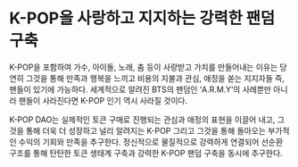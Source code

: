 # K-POP을 사랑하고 지지하는 강력한 팬덤 구축

K-POP을 포함하여 가수, 아이돌, 노래, 춤 등이 사랑받고 가치를 만들어내는 이유는 당연히 그것을 통해 만족과 행복을 느끼고 비용의 지불과 관심, 애정을 쏟는 지지자들 즉, 팬들이 있기에 가능하다. 세계적으로 알려진 BTS의 팬덤인 ‘A.R.M.Y’의 사례뿐만 아니라 팬들이 사라진다면 K-POP 인기 역시 사라질 것이다.

K-POP DAO는 실제적인 토큰 구매로 진행되는 관심과 애정의 표현을 이끌어 내고, 그것을 통해 더욱 더 성장하고 널리 알려지는 K-POP 그리고 그것을 통해 돌아오는 부가적인 수익의 기회와 만족을 추구한다. 정신적으로 물질적으로 강력하게 연결되어 선순환 구조를 통해 탄탄한 토큰 생태계 구축과 강력한 K-POP 팬덤 구축을 동시에 추구한다.
